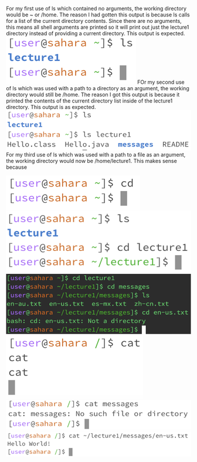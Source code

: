 For my first use of ls which contained no arguments, the working directory would be ~ or /home. The reason I had gotten this output is because ls calls for a list of the current directory contents. Since there are no arguments, this means all shell arguments are printed so it will print out just the lecture1 directory instead of providing a current directory. This output is expected. 
![Image](ls1.png)
FOr my second use of ls which was used with a path to a directory as an argument, the working directory would still be /home. The reason I got this output is because it printed the contents of the current directory list inside of the lecture1 directory. This output is as expected. 
![Image](ls2.png)
For my third use of ls which was used with a path to a file as an argument, the working directory would now be /home/lecture1. This makes sense because 

![Image](cd1.png)
![Image](cd2.png)
![Image](cd3.png)
![Image](cat1.png)
![Image](cat2.png)
![Image](cat3.png)
